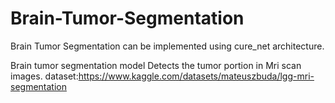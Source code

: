 # Brain-Tumor-Segmentation
Brain Tumor Segmentation can be implemented using cure_net architecture.

Brain tumor segmentation model Detects the tumor portion in Mri scan images.
dataset:https://www.kaggle.com/datasets/mateuszbuda/lgg-mri-segmentation
